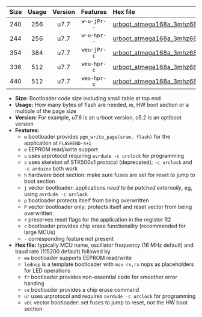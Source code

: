 |Size|Usage|Version|Features|Hex file|
|:-:|:-:|:-:|:-:|:--|
|240|256|u7.7|`w-u-jPr--`|[urboot_atmega168a_3mhz6864_230400bps_lednop_ur_vbl.hex](https://raw.githubusercontent.com/stefanrueger/urboot.hex/main/mcus/atmega168a/fcpu_3mhz6864/230400_bps/urboot_atmega168a_3mhz6864_230400bps_lednop_ur_vbl.hex)|
|244|256|u7.7|`w-u-hpr--`|[urboot_atmega168a_3mhz6864_230400bps_lednop_fr_ur.hex](https://raw.githubusercontent.com/stefanrueger/urboot.hex/main/mcus/atmega168a/fcpu_3mhz6864/230400_bps/urboot_atmega168a_3mhz6864_230400bps_lednop_fr_ur.hex)|
|354|384|u7.7|`weu-jPr-c`|[urboot_atmega168a_3mhz6864_230400bps_ee_lednop_fr_ce_ur_vbl.hex](https://raw.githubusercontent.com/stefanrueger/urboot.hex/main/mcus/atmega168a/fcpu_3mhz6864/230400_bps/urboot_atmega168a_3mhz6864_230400bps_ee_lednop_fr_ce_ur_vbl.hex)|
|336|512|u7.7|`weu-hpr-c`|[urboot_atmega168a_3mhz6864_230400bps_ee_lednop_fr_ce_ur.hex](https://raw.githubusercontent.com/stefanrueger/urboot.hex/main/mcus/atmega168a/fcpu_3mhz6864/230400_bps/urboot_atmega168a_3mhz6864_230400bps_ee_lednop_fr_ce_ur.hex)|
|440|512|u7.7|`wes-hpr-c`|[urboot_atmega168a_3mhz6864_230400bps_ee_lednop_fr_ce.hex](https://raw.githubusercontent.com/stefanrueger/urboot.hex/main/mcus/atmega168a/fcpu_3mhz6864/230400_bps/urboot_atmega168a_3mhz6864_230400bps_ee_lednop_fr_ce.hex)|

- **Size:** Bootloader code size including small table at top end
- **Usage:** How many bytes of flash are needed, ie, HW boot section or a multiple of the page size
- **Version:** For example, u7.6 is an urboot version, o5.2 is an optiboot version
- **Features:**
  + `w` bootloader provides `pgm_write_page(sram, flash)` for the application at `FLASHEND-4+1`
  + `e` EEPROM read/write support
  + `u` uses urprotocol requiring `avrdude -c urclock` for programming
  + `s` uses skeleton of STK500v1 protocol (deprecated); `-c urclock` and `-c arduino` both work
  + `h` hardware boot section: make sure fuses are set for reset to jump to boot section
  + `j` vector bootloader: applications *need to be patched externally*, eg, using `avrdude -c urclock`
  + `p` bootloader protects itself from being overwritten
  + `P` vector bootloader only: protects itself and reset vector from being overwritten
  + `r` preserves reset flags for the application in the register R2
  + `c` bootloader provides chip erase functionality (recommended for large MCUs)
  + `-` corresponding feature not present
- **Hex file:** typically MCU name, oscillator frequency (16 MHz default) and baud rate (115200 default) followed by
  + `ee` bootloader supports EEPROM read/write
  + `lednop` is a template bootloader with `mov rx,rx` nops as placeholders for LED operations
  + `fr` bootloader provides non-essential code for smoother error handing
  + `ce` bootloader provides a chip erase command
  + `ur` uses urprotocol and requires `avrdude -c urclock` for programming
  + `vbl` vector bootloader: set fuses to jump to reset, not the HW boot section
